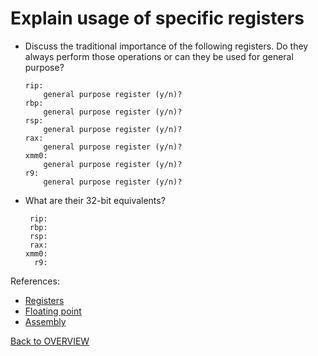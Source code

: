 # Explain usage of specific registers

- Discuss the traditional importance of the following registers.  Do they always perform those operations or can they be used for general purpose?

    ```text
    rip:
        general purpose register (y/n)?
    rbp:
        general purpose register (y/n)?
    rsp:
        general purpose register (y/n)?
    rax:
        general purpose register (y/n)?
    xmm0:
        general purpose register (y/n)?
    r9:
        general purpose register (y/n)?
    ```

- What are their 32-bit equivalents?

    ```text
     rip:
     rbp:
     rsp:
     rax:
    xmm0:
      r9:
    ```


References:

- [Registers](https://wiki.cdot.senecacollege.ca/wiki/X86_64_Register_and_Instruction_Quick_Start)
- [Floating point](https://www.cs.uaf.edu/courses/cs301/2014-fall/notes/float-asm/)
- [Assembly](https://www.recurse.com/blog/7-understanding-c-by-learning-assembly)

[Back to OVERVIEW](../../README.md)
